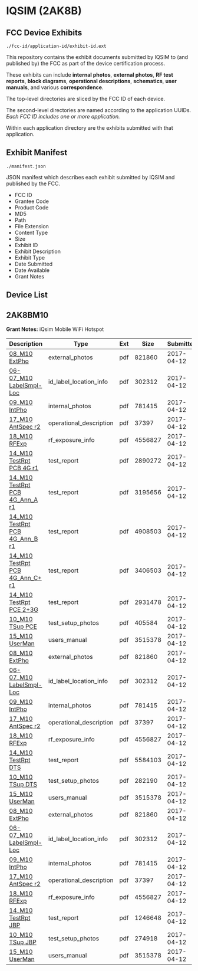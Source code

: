# IQSIM (2AK8B)
## FCC Device Exhibits

```
./fcc-id/application-id/exhibit-id.ext
```

This repository contains the exhibit documents submitted by IQSIM to (and published by) the FCC as part of the device certification process.

These exhibits can include **internal photos**, **external photos**, **RF test reports**, **block diagrams**, **operational descriptions**, **schematics**, **user manuals**, and various **correspondence**.

The top-level directories are sliced by the FCC ID of each device.

The second-level directories are named according to the application UUIDs. *Each FCC ID includes one or more application.*

Within each application directory are the exhibits submitted with that application. 

## Exhibit Manifest

```
./manifest.json
```

JSON manifest which describes each exhibit submitted by IQSIM and published by the FCC.

- FCC ID
- Grantee Code
- Product Code
- MD5
- Path
- File Extension
- Content Type
- Size
- Exhibit ID
- Exhibit Description
- Exhibit Type
- Date Submitted
- Date Available
- Grant Notes

## Device List
## 2AK8BM10
**Grant Notes:** iQsim Mobile WiFi Hotspot

| Description | Type | Ext | Size | Submitted | Available |
| ----------- | ---- | --- | ---- | --------- | --------- |
| [08_M10 ExtPho](2AK8BM10/80ddfb4b1c8be071dc76dfc751404cc4/3355077.pdf) | external_photos | pdf | 821860 | 2017-04-12 | 2017-04-12 |
| [06-07_M10 LabelSmpl-Loc](2AK8BM10/80ddfb4b1c8be071dc76dfc751404cc4/3355076.pdf) | id_label_location_info | pdf | 302312 | 2017-04-12 | 2017-04-12 |
| [09_M10 IntPho](2AK8BM10/80ddfb4b1c8be071dc76dfc751404cc4/3355078.pdf) | internal_photos | pdf | 781415 | 2017-04-12 | 2017-04-12 |
| [17_M10 AntSpec r2](2AK8BM10/80ddfb4b1c8be071dc76dfc751404cc4/3355086.pdf) | operational_description | pdf | 37397 | 2017-04-12 | 2017-04-12 |
| [18_M10 RFExp](2AK8BM10/80ddfb4b1c8be071dc76dfc751404cc4/3355087.pdf) | rf_exposure_info | pdf | 4556827 | 2017-04-12 | 2017-04-12 |
| [14_M10 TestRpt PCB 4G r1](2AK8BM10/80ddfb4b1c8be071dc76dfc751404cc4/3355157.pdf) | test_report | pdf | 2890272 | 2017-04-12 | 2017-04-12 |
| [14_M10 TestRpt PCB 4G_Ann_A r1](2AK8BM10/80ddfb4b1c8be071dc76dfc751404cc4/3355168.pdf) | test_report | pdf | 3195656 | 2017-04-12 | 2017-04-12 |
| [14_M10 TestRpt PCB 4G_Ann_B r1](2AK8BM10/80ddfb4b1c8be071dc76dfc751404cc4/3355170.pdf) | test_report | pdf | 4908503 | 2017-04-12 | 2017-04-12 |
| [14_M10 TestRpt PCB 4G_Ann_C+ r1](2AK8BM10/80ddfb4b1c8be071dc76dfc751404cc4/3355173.pdf) | test_report | pdf | 3406503 | 2017-04-12 | 2017-04-12 |
| [14_M10 TestRpt PCE 2+3G](2AK8BM10/80ddfb4b1c8be071dc76dfc751404cc4/3355175.pdf) | test_report | pdf | 2931478 | 2017-04-12 | 2017-04-12 |
| [10_M10 TSup PCE](2AK8BM10/80ddfb4b1c8be071dc76dfc751404cc4/3355153.pdf) | test_setup_photos | pdf | 405584 | 2017-04-12 | 2017-04-12 |
| [15_M10 UserMan](2AK8BM10/80ddfb4b1c8be071dc76dfc751404cc4/3355084.pdf) | users_manual | pdf | 3515378 | 2017-04-12 | 2017-04-12 |
| [08_M10 ExtPho](2AK8BM10/5ca8a046605624d2468ed6bf489aa583/3355077.pdf) | external_photos | pdf | 821860 | 2017-04-12 | 2017-04-12 |
| [06-07_M10 LabelSmpl-Loc](2AK8BM10/5ca8a046605624d2468ed6bf489aa583/3355076.pdf) | id_label_location_info | pdf | 302312 | 2017-04-12 | 2017-04-12 |
| [09_M10 IntPho](2AK8BM10/5ca8a046605624d2468ed6bf489aa583/3355078.pdf) | internal_photos | pdf | 781415 | 2017-04-12 | 2017-04-12 |
| [17_M10 AntSpec r2](2AK8BM10/5ca8a046605624d2468ed6bf489aa583/3355086.pdf) | operational_description | pdf | 37397 | 2017-04-12 | 2017-04-12 |
| [18_M10 RFExp](2AK8BM10/5ca8a046605624d2468ed6bf489aa583/3355087.pdf) | rf_exposure_info | pdf | 4556827 | 2017-04-12 | 2017-04-12 |
| [14_M10 TestRpt DTS](2AK8BM10/5ca8a046605624d2468ed6bf489aa583/3355083.pdf) | test_report | pdf | 5584103 | 2017-04-12 | 2017-04-12 |
| [10_M10 TSup DTS](2AK8BM10/5ca8a046605624d2468ed6bf489aa583/3355079.pdf) | test_setup_photos | pdf | 282190 | 2017-04-12 | 2017-04-12 |
| [15_M10 UserMan](2AK8BM10/5ca8a046605624d2468ed6bf489aa583/3355084.pdf) | users_manual | pdf | 3515378 | 2017-04-12 | 2017-04-12 |
| [08_M10 ExtPho](2AK8BM10/f586470256881a24c1f0e3851c14ed05/3355077.pdf) | external_photos | pdf | 821860 | 2017-04-12 | 2017-04-12 |
| [06-07_M10 LabelSmpl-Loc](2AK8BM10/f586470256881a24c1f0e3851c14ed05/3355076.pdf) | id_label_location_info | pdf | 302312 | 2017-04-12 | 2017-04-12 |
| [09_M10 IntPho](2AK8BM10/f586470256881a24c1f0e3851c14ed05/3355078.pdf) | internal_photos | pdf | 781415 | 2017-04-12 | 2017-04-12 |
| [17_M10 AntSpec r2](2AK8BM10/f586470256881a24c1f0e3851c14ed05/3355086.pdf) | operational_description | pdf | 37397 | 2017-04-12 | 2017-04-12 |
| [18_M10 RFExp](2AK8BM10/f586470256881a24c1f0e3851c14ed05/3355087.pdf) | rf_exposure_info | pdf | 4556827 | 2017-04-12 | 2017-04-12 |
| [14_M10 TestRpt JBP](2AK8BM10/f586470256881a24c1f0e3851c14ed05/3355096.pdf) | test_report | pdf | 1246648 | 2017-04-12 | 2017-04-12 |
| [10_M10 TSup JBP](2AK8BM10/f586470256881a24c1f0e3851c14ed05/3355092.pdf) | test_setup_photos | pdf | 274918 | 2017-04-12 | 2017-04-12 |
| [15_M10 UserMan](2AK8BM10/f586470256881a24c1f0e3851c14ed05/3355084.pdf) | users_manual | pdf | 3515378 | 2017-04-12 | 2017-04-12 |
